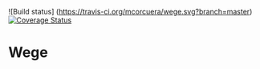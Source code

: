 ![Build status] (https://travis-ci.org/mcorcuera/wege.svg?branch=master) [![Coverage Status](https://coveralls.io/repos/mcorcuera/wege/badge.svg?branch=master&service=github)](https://coveralls.io/github/mcorcuera/wege?branch=master)
# Wege
